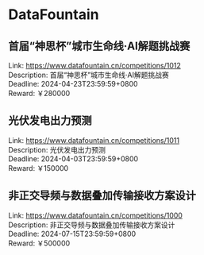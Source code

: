 # DataFountain



## 首届“神思杯”城市生命线·AI解题挑战赛

Link: https://www.datafountain.cn/competitions/1012  
Description: 首届“神思杯”城市生命线·AI解题挑战赛  
Deadline: 2024-04-23T23:59:59+0800  
Reward: ￥280000  


## 光伏发电出力预测

Link: https://www.datafountain.cn/competitions/1011  
Description: 光伏发电出力预测  
Deadline: 2024-04-03T23:59:59+0800  
Reward: ￥150000  


## 非正交导频与数据叠加传输接收方案设计

Link: https://www.datafountain.cn/competitions/1000  
Description: 非正交导频与数据叠加传输接收方案设计  
Deadline: 2024-07-15T23:59:59+0800  
Reward: ￥500000  

